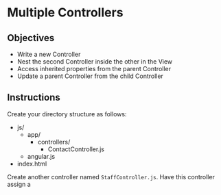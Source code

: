 # Multiple Controllers

## Objectives

- Write a new Controller
- Nest the second Controller inside the other in the View
- Access inherited properties from the parent Controller
- Update a parent Controller from the child Controller

## Instructions

Create your directory structure as follows:

- js/
  - app/
    - controllers/
      - ContactController.js
  - angular.js
- index.html

Create another controller named `StaffController.js`. Have this controller assign a 